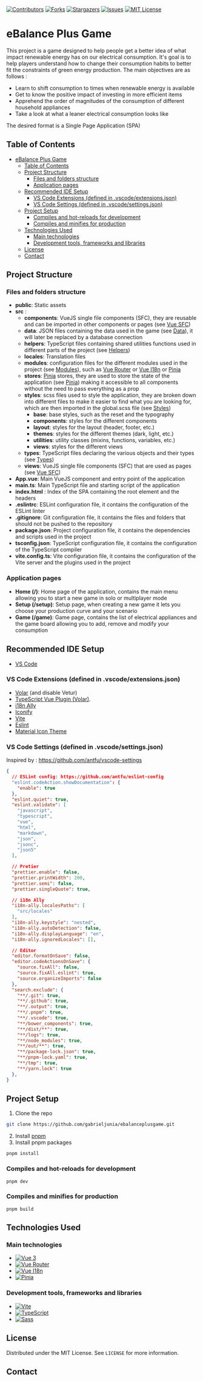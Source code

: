 <!-- PROJECT SHIELDS -->
[![Contributors][contributors-shield]][contributors-url]
[![Forks][forks-shield]][forks-url]
[![Stargazers][stars-shield]][stars-url]
[![Issues][issues-shield]][issues-url]
[![MIT License][license-shield]][license-url]

# eBalance Plus Game

This project is a game designed to help people get a better idea of what impact renewable energy has on our electrical consumption.   It's goal is to help players understand how to change their consumption habits to better fit the constraints of green energy production.  The main objectives are as follows : 
- Learn to shift consumption to times when renewable energy is available
- Get to know the positive impact of investing in more efficient items
- Apprehend the order of magnitudes of the consumption of different household appliances
- Take a look at what a leaner electrical consumption looks like

The desired format is a Single Page Application (SPA)

## Table of Contents
- [eBalance Plus Game](#ebalance-plus-game)
  - [Table of Contents](#table-of-contents)
  - [Project Structure](#project-structure)
    - [Files and folders structure](#files-and-folders-structure)
    - [Application pages](#application-pages)
  - [Recommended IDE Setup](#recommended-ide-setup)
    - [VS Code Extensions (defined in .vscode/extensions.json)](#vs-code-extensions-defined-in-vscodeextensionsjson)
    - [VS Code Settings (defined in .vscode/settings.json)](#vs-code-settings-defined-in-vscodesettingsjson)
  - [Project Setup](#project-setup)
    - [Compiles and hot-reloads for development](#compiles-and-hot-reloads-for-development)
    - [Compiles and minifies for production](#compiles-and-minifies-for-production)
  - [Technologies Used](#technologies-used)
    - [Main technologies](#main-technologies)
    - [Development tools, frameworks and libraries](#development-tools-frameworks-and-libraries)
  - [License](#license)
  - [Contact](#contact)

## Project Structure
### Files and folders structure
- **public**: Static assets
- **src** : 
  - **components**: VueJS single file components (SFC), they are reusable and can be imported in other components or pages (see [Vue SFC](https://v3.vuejs.org/guide/single-file-component.html))
  - **data**: JSON files containing the data used in the game (see [Data](#data)), it will later be replaced by a database connection
  - **helpers**: TypeScript files containing shared utilities functions used in different parts of the project (see [Helpers](#helpers))
  - **locales**: Translation files
  - **modules**: configuration files for the different modules used in the project (see [Modules](#modules)), such as [Vue Router][Vue-router-url] or [Vue I18n](https://vite-plugin-vue-i18n.intlify.dev/) or [Pinia][Pinia-url]
  - **stores**: [Pinia][Pinia-url] stores, they are used to store the state of the application (see [Pinia](#pinia)) making it accessible to all components without the need to pass everything as a prop
  - **styles**: scss files used to style the application, they are broken down into different files to make it easier to find what you are looking for, which are then imported in the global.scss file (see [Styles](#styles))
    - **base**: base styles, such as the reset and the typography
    - **components**: styles for the different components
    - **layout**: styles for the layout (header, footer, etc.)
    - **themes**: styles for the different themes (dark, light, etc.)
    - **utilities**: utility classes (mixins, functions, variables, etc.)
    - **views**: styles for the different views
  - **types**: TypeScript files declaring the various objects and their types (see [Types](#types))
  - **views**: VueJS single file components (SFC) that are used as pages (see [Vue SFC](https://v3.vuejs.org/guide/single-file-component.html))
- **App.vue**: Main VueJS component and entry point of the application
- **main.ts**: Main TypeScript file and starting script of the application
- **index.html** : Index of the SPA containing the root element and the headers
- **.eslintrc**: ESLint configuration file, it contains the configuration of the ESLint linter
- **.gitignore**: Git configuration file, it contains the files and folders that should not be pushed to the repository
- **package.json**: Project configuration file, it contains the dependencies and scripts used in the project
- **tsconfig.json**: TypeScript configuration file, it contains the configuration of the TypeScript compiler
- **vite.config.ts**: Vite configuration file, it contains the configuration of the Vite server and the plugins used in the project

### Application pages
- **Home (/)**: Home page of the application, contains the main menu allowing you to start a new game in solo or multiplayer mode
- **Setup (/setup)**: Setup page, when creating a new game it lets you choose your production curve and your scenario
- **Game (/game)**: Game page, contains the list of electrical appliances and the game board allowing you to add, remove and modify your consumption

## Recommended IDE Setup

- [VS Code](https://code.visualstudio.com/)
### VS Code Extensions (defined in .vscode/extensions.json)
  - [Volar](https://marketplace.visualstudio.com/items?itemName=Vue.volar) (and disable Vetur)
  - [TypeScript Vue Plugin (Volar)](https://marketplace.visualstudio.com/items?itemName=Vue.vscode-typescript-vue-plugin).
  - [i18n Ally](https://marketplace.visualstudio.com/items?itemName=antfu.i18n-ally)
  - [Iconify](https://marketplace.visualstudio.com/items?itemName=antfu.iconify)
  - [Vite](https://marketplace.visualstudio.com/items?itemName=antfu.vite)
  - [Eslint](https://marketplace.visualstudio.com/items?itemName=dbaeumer.vscode-eslint)
  - [Material Icon Theme](https://marketplace.visualstudio.com/items?itemName=PKief.material-icon-theme)

### VS Code Settings (defined in .vscode/settings.json)
Inspired by : https://github.com/antfu/vscode-settings
```json
{
  // ESLint config: https://github.com/antfu/eslint-config
  "eslint.codeAction.showDocumentation": {
    "enable": true
  },
  "eslint.quiet": true,
  "eslint.validate": [
    "javascript",
    "typescript",
    "vue",
    "html",
    "markdown",
    "json",
    "jsonc",
    "json5"
  ],

  // Pretier
  "prettier.enable": false,
  "prettier.printWidth": 200,
  "prettier.semi": false,
  "prettier.singleQuote": true,

  // i18n Ally
  "i18n-ally.localesPaths": [
    "src/locales"
  ],
  "i18n-ally.keystyle": "nested",
  "i18n-ally.autoDetection": false,
  "i18n-ally.displayLanguage": "en",
  "i18n-ally.ignoredLocales": [],

  // Editor
  "editor.formatOnSave": false,
  "editor.codeActionsOnSave": {
    "source.fixAll": false,
    "source.fixAll.eslint": true,
    "source.organizeImports": false
  },
  "search.exclude": {
    "**/.git": true,
    "**/.github": true,
    "**/.output": true,
    "**/.pnpm": true,
    "**/.vscode": true,
    "**/bower_components": true,
    "**/dist/**": true,
    "**/logs": true,
    "**/node_modules": true,
    "**/out/**": true,
    "**/package-lock.json": true,
    "**/pnpm-lock.yaml": true,
    "**/tmp": true,
    "**/yarn.lock": true
  },
}
```
## Project Setup
1. Clone the repo
```sh
git clone https://github.com/gabrieljunia/ebalanceplusgame.git
```
2. Install [pnpm](https://pnpm.io/installation)
3. Install pnpm packages
```
pnpm install
```

### Compiles and hot-reloads for development
```
pnpm dev
```

### Compiles and minifies for production
```
pnpm build
```
## Technologies Used
### Main technologies
- [![Vue 3][Vue.js]][Vue-url]
- [![Vue Router][Vue-router]][Vue-router-url]
- [![Vue I18n][Vue-i18n]][Vue-i18n-url]
- [![Pinia][Pinia]][Pinia-url]

### Development tools, frameworks and libraries
- [![Vite][Vite]][Vite-url]
- [![TypeScript][TypeScript]][TypeScript-url]
- [![Sass][Sass]][Sass-url]

## License
Distributed under the MIT License. See `LICENSE` for more information.

## Contact

<!-- MARKDOWN LINKS & IMAGES -->
<!-- https://www.markdownguide.org/basic-syntax/#reference-style-links -->
[contributors-shield]: https://img.shields.io/github/contributors/gabrieljunia/ebalanceplusgame.svg?style=for-the-badge
[contributors-url]: https://github.com/gabrieljunia/ebalanceplusgame/graphs/contributors
[forks-shield]: https://img.shields.io/github/forks/gabrieljunia/ebalanceplusgame.svg?style=for-the-badge
[forks-url]: https://github.com/gabrieljunia/ebalanceplusgame/network/members
[stars-shield]: https://img.shields.io/github/stars/gabrieljunia/ebalanceplusgame.svg?style=for-the-badge
[stars-url]: https://github.com/gabrieljunia/ebalanceplusgame/stargazers
[issues-shield]: https://img.shields.io/github/issues/gabrieljunia/ebalanceplusgame.svg?style=for-the-badge
[issues-url]: https://github.com/gabrieljunia/ebalanceplusgame/issues
[license-shield]: https://img.shields.io/github/license/gabrieljunia/ebalanceplusgame.svg?style=for-the-badge
[license-url]: https://github.com/gabrieljunia/ebalanceplusgame/blob/main/LICENSE
[Vue.js]: https://img.shields.io/badge/Vue.js-35495E?style=for-the-badge&logo=vuedotjs&logoColor=4FC08D
[Vue-url]: https://v3.vuejs.org/
[Vue-router]: https://img.shields.io/badge/Vue_Router-35495E?style=for-the-badge&logo=vuedotjs&logoColor=4FC08D
[Vue-router-url]: https://next.router.vuejs.org/
[Vue-i18n]: https://img.shields.io/badge/Vue_I18n-35495E?style=for-the-badge&logo=vuedotjs&logoColor=4FC08D
[Vue-i18n-url]: https://vue-i18n.intlify.dev/
[Pinia]: https://img.shields.io/badge/Pinia-35495E?style=for-the-badge&logo=vuedotjs&logoColor=4FC08D
[Pinia-url]: https://pinia.esm.dev/
[Vite]: https://img.shields.io/badge/Vite-646CFF?style=for-the-badge&logo=vite&logoColor=white
[Vite-url]: https://vitejs.dev/
[Typescript]: https://img.shields.io/badge/TypeScript-007ACC?style=for-the-badge&logo=typescript&logoColor=white
[Typescript-url]: https://www.typescriptlang.org/
[Sass]: https://img.shields.io/badge/Sass-CC6699?style=for-the-badge&logo=sass&logoColor=white
[Sass-url]: https://sass-lang.com/
